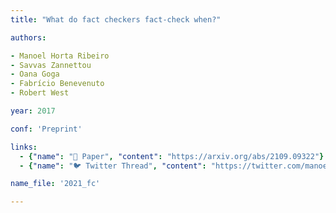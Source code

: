 ```yaml
---
title: "What do fact checkers fact-check when?"

authors:

- Manoel Horta Ribeiro
- Savvas Zannettou
- Oana Goga
- Fabrício Benevenuto
- Robert West

year: 2017

conf: 'Preprint'

links:
  - {"name": "📜 Paper", "content": "https://arxiv.org/abs/2109.09322"}
  - {"name": "🐦 Twitter Thread", "content": "https://twitter.com/manoelribeiro/status/1440308273085706242"}

name_file: '2021_fc'

---
```


